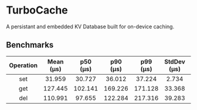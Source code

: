 # TurboCache

A persistant and embedded KV Database built for on-device caching.

## Benchmarks

| Operation  | Mean (µs) | p50 (µs) | p90 (µs) | p99 (µs) | StdDev (µs)  | Throughput (ops/s) |
|:----------:|:---------:|:--------:|:--------:|:--------:|:------------:|:------------------:|
| set        |    31.959 |   30.727 |   36.012 |   37.224 |        2.734 |              31290 |
| get        |   127.445 |  102.141 |  169.226 |  171.128 |       33.368 |               7847 |
| del        |   110.991 |   97.655 |  122.284 |  217.316 |       39.283 |               9010 |
